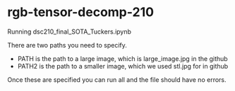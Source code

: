 # rgb-tensor-decomp-210

Running dsc210_final_SOTA_Tuckers.ipynb

There are two paths you need to specify. 
- PATH is the path to a large image, which is large_image.jpg in the github
- PATH2 is the path to a smaller image, which we used stl.jpg for in github

Once these are specified you can run all and the file should have no errors.
